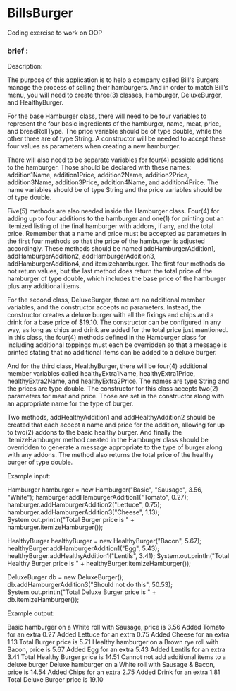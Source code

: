 # BillsBurger
Coding exercise to work on OOP

### brief :
Description:

The purpose of this application is to help a company called Bill's Burgers manage the process of selling their hamburgers. And in order to match Bill's menu, you will need to create three(3) classes, Hamburger, DeluxeBurger, and HealthyBurger. 

For the base Hamburger class, there will need to be four variables to represent the four basic ingredients of the hamburger, name, meat, price, and breadRollType. The price variable should be of type double, while the other three are of type String. A constructor will be needed to accept these four values as parameters when creating a new hamburger.

There will also need to be separate variables for four(4) possible additions to the hamburger. Those should be declared with these names: addition1Name, addition1Price, addition2Name, addition2Price, addition3Name, addition3Price, addition4Name, and addition4Price. The name variables should be of type String and the price variables should be of type double.

Five(5) methods are also needed inside the Hamburger class. Four(4) for adding up to four additions to the hamburger and one(1) for printing out an itemized listing of the final hamburger with addons, if any, and the total price. Remember that a name and price must be accepted as parameters in the first four methods so that the price of the hamburger is adjusted accordingly. These methods should be named addHamburgerAddition1, addHamburgerAddition2, addHamburgerAddition3, addHamburgerAddition4, and itemizehamburger. The first four methods do not return values, but the last method does return the total price of the hamburger of type double, which includes the base price of the hamburger plus any additional items. 

For the second class, DeluxeBurger, there are no additional member variables, and the constructor accepts no parameters. Instead, the constructor creates a deluxe burger with all the fixings and chips and a drink for a base price of $19.10. The constructor can be configured in any way, as long as chips and drink are added for the total price just mentioned. In this class, the four(4) methods defined in the Hamburger class for including additional toppings must each be overridden so that a message is printed stating that no additional items can be added to a deluxe burger.

And for the third class, HealthyBurger, there will be four(4) additional member variables called healthyExtra1Name, healthyExtra1Price, healthyExtra2Name, and healthyExtra2Price. The names are type String and the prices are type double. The constructor for this class accepts two(2) parameters for meat and price. Those are set in the constructor along with an appropriate name for the type of burger. 

Two methods, addHealthyAddition1 and addHealthyAddition2 should be created that each accept a name and price for the addition, allowing for up to two(2) addons to the basic healthy burger. And finally the itemizeHamburger method created in the Hamburger class should be overridden to generate a message appropriate to the type of burger along with any addons. The method also returns the total price of the healthy burger of type double.

Example input:

Hamburger hamburger = new Hamburger("Basic", "Sausage", 3.56, "White");
hamburger.addHamburgerAddition1("Tomato", 0.27);
hamburger.addHamburgerAddition2("Lettuce", 0.75);
hamburger.addHamburgerAddition3("Cheese", 1.13);
System.out.println("Total Burger price is " + hamburger.itemizeHamburger());

HealthyBurger healthyBurger = new HealthyBurger("Bacon", 5.67);
healthyBurger.addHamburgerAddition1("Egg", 5.43);
healthyBurger.addHealthyAddition1("Lentils", 3.41);
System.out.println("Total Healthy Burger price is  " + healthyBurger.itemizeHamburger());

DeluxeBurger db = new DeluxeBurger();
db.addHamburgerAddition3("Should not do this", 50.53);
System.out.println("Total Deluxe Burger price is " + db.itemizeHamburger());

Example output:

Basic hamburger on a White roll with Sausage, price is 3.56
Added Tomato for an extra 0.27
Added Lettuce for an extra 0.75
Added Cheese for an extra 1.13
Total Burger price is 5.71
Healthy hamburger on a Brown rye roll with Bacon, price is 5.67
Added Egg for an extra 5.43
Added Lentils for an extra 3.41
Total Healthy Burger price is  14.51
Cannot not add additional items to a deluxe burger
Deluxe hamburger on a White roll with Sausage & Bacon, price is 14.54
Added Chips for an extra 2.75
Added Drink for an extra 1.81
Total Deluxe Burger price is 19.10

